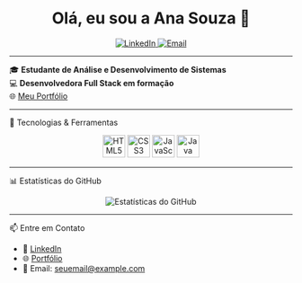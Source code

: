 <h1 align="center">Olá, eu sou a Ana Souza 👋</h1>

<p align="center">
  <a href="https://www.linkedin.com/in/ana-souza-9831242bb/" target="_blank">
    <img src="https://img.shields.io/badge/LinkedIn-0077B5?style=flat&logo=linkedin&logoColor=white" alt="LinkedIn">
  </a>
  <a href="mailto:seuemail@example.com">
    <img src="https://img.shields.io/badge/Email-D14836?style=flat&logo=gmail&logoColor=white" alt="Email">
  </a>
</p>

---

🎓 **Estudante de Análise e Desenvolvimento de Sistemas**  
💻 **Desenvolvedora Full Stack em formação**  
🌐 [Meu Portfólio](https://anacostasouza.github.io/perfil/)

---

 🚀 Tecnologias & Ferramentas

<div align="center">
  <img src="https://cdn.jsdelivr.net/gh/devicons/devicon/icons/html5/html5-original.svg" width="40" alt="HTML5"/>
  <img src="https://cdn.jsdelivr.net/gh/devicons/devicon/icons/css3/css3-original.svg" width="40" alt="CSS3"/>
  <img src="https://cdn.jsdelivr.net/gh/devicons/devicon/icons/javascript/javascript-original.svg" width="40" alt="JavaScript"/>
  <img src="https://cdn.jsdelivr.net/gh/devicons/devicon/icons/java/java-original.svg" width="40" alt="Java"/>
</div>

---

 📊 Estatísticas do GitHub

<p align="center">
  <img src="https://github-readme-stats.vercel.app/api?username=anacostasouza&show_icons=true&theme=dracula" alt="Estatísticas do GitHub">
</p>

---

 📫 Entre em Contato

- 💼 [LinkedIn](https://www.linkedin.com/in/ana-souza-9831242bb/)
- 🌐 [Portfólio](https://anacostasouza.github.io/perfil/)
- 📧 Email: seuemail@example.com
